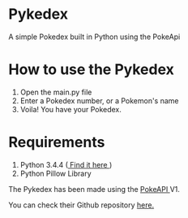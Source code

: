 # Pykedex
A simple Pokedex built in Python using the PokeApi

# How to use the Pykedex

1. Open the main.py file
2. Enter a Pokedex number, or a Pokemon's name
3. Voila! You have your Pokedex.

# Requirements
1. Python 3.4.4 (<a href="http://www.python.org/"> Find it here </a>)
2. Python Pillow Library


The Pykedex has been made using the <a href="pokeapi.co">PokeAPI </a> V1. 

You can check their Github repository <a href="https://github.com/phalt/pokeapi/tree/master/pokemon_v2">here.<a>

